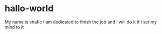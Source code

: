 # hallo-world
My name is shafie i am dedicated to finish the job and i will do it if i set my mind to it
